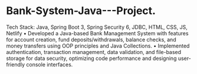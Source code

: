 # Bank-System-Java---Project.
Tech Stack: Java, Spring Boot 3, Spring Security 6, JDBC, HTML, CSS, JS, Netlify • Developed a Java-based Bank Management System with features for account creation, fund deposits/withdrawals, balance checks, 
and money transfers using OOP principles and Java Collections. • Implemented authentication, transaction management, data validation, and file-based storage for data security, optimizing code 
performance and designing user-friendly console interfaces. 
